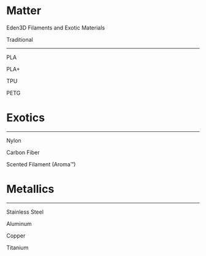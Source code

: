 # Matter
Eden3D Filaments and Exotic Materials

Traditional
___________

PLA

PLA+

TPU

PETG



# Exotics
_______

Nylon

Carbon Fiber

Scented Filament (Aroma™) 



# Metallics
_________


Stainless Steel

Aluminum

Copper

Titanium
